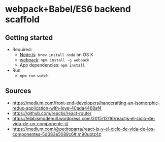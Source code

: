 # webpack+Babel/ES6 backend scaffold

## Getting started

* Required:
    * [Node.js](http://nodejs.org): `brew install node` on OS X
    * [webpack](https://webpack.github.io): `npm install -g webpack`
    * App dependencies: `npm install`
* Run:
    * `npm run watch`

## Sources

* https://medium.com/front-end-developers/handcrafting-an-isomorphic-redux-application-with-love-40ada4468af4
* https://github.com/reactjs/react-router
* https://elabismodenull.wordpress.com/2015/12/16/reactjs-el-ciclo-de-vida-de-un-componente-ii/
* https://medium.com/@pedroparra/react-js-y-el-ciclo-de-vida-de-los-componentes-5d083e5089c6#.m90ubtz4z
